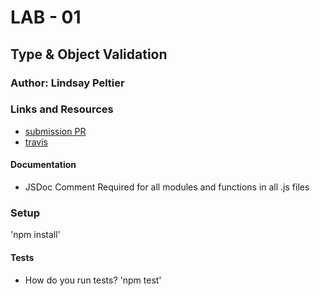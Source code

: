 # LAB - 01

## Type & Object Validation

### Author: Lindsay Peltier

### Links and Resources
* [submission PR]()
* [travis]()


#### Documentation

* JSDoc Comment Required for all modules and functions in all .js files

### Setup
'npm install'


#### Tests
* How do you run tests?
'npm test'

